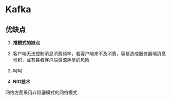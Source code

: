 


# Kafka


## 优缺点
1. **推模式的缺点**

  1. 客户端无法控制消息消费频率，若客户端来不及消费，容易造成服务器端消息堆积，或有甚者客户端资源耗尽的风险

  2. 呵呵

2. **NIO技术** 
  
  网络方面采用非阻塞模式的网络模式
